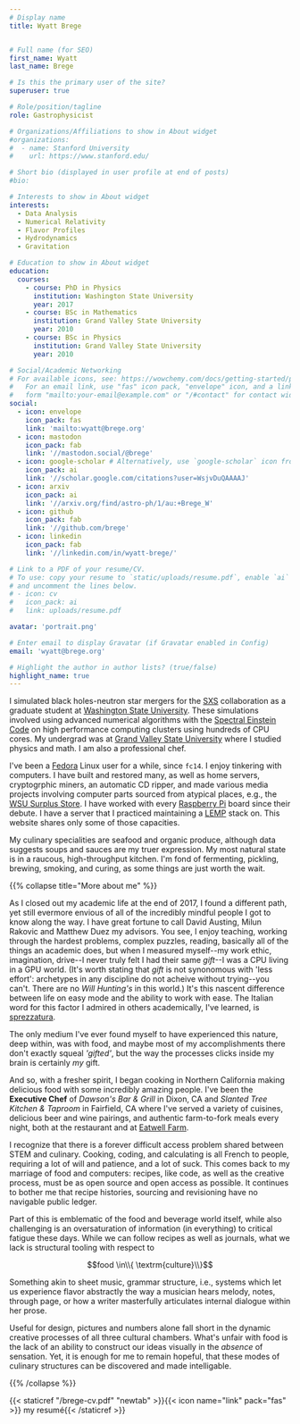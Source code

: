 ```yaml
---
# Display name
title: Wyatt Brege


# Full name (for SEO)
first_name: Wyatt
last_name: Brege

# Is this the primary user of the site?
superuser: true

# Role/position/tagline
role: Gastrophysicist

# Organizations/Affiliations to show in About widget
#organizations:
#  - name: Stanford University
#    url: https://www.stanford.edu/

# Short bio (displayed in user profile at end of posts)
#bio: 

# Interests to show in About widget
interests:
  - Data Analysis
  - Numerical Relativity
  - Flavor Profiles
  - Hydrodynamics
  - Gravitation

# Education to show in About widget
education:
  courses:
    - course: PhD in Physics
      institution: Washington State University
      year: 2017
    - course: BSc in Mathematics
      institution: Grand Valley State University
      year: 2010
    - course: BSc in Physics
      institution: Grand Valley State University
      year: 2010

# Social/Academic Networking
# For available icons, see: https://wowchemy.com/docs/getting-started/page-builder/#icons
#   For an email link, use "fas" icon pack, "envelope" icon, and a link in the
#   form "mailto:your-email@example.com" or "/#contact" for contact widget.
social:
  - icon: envelope
    icon_pack: fas
    link: 'mailto:wyatt@brege.org'
  - icon: mastodon
    icon_pack: fab
    link: '//mastodon.social/@brege'
  - icon: google-scholar # Alternatively, use `google-scholar` icon from `ai` icon pack
    icon_pack: ai
    link: '//scholar.google.com/citations?user=WsjvDuQAAAAJ'
  - icon: arxiv 
    icon_pack: ai
    link: '//arxiv.org/find/astro-ph/1/au:+Brege_W'
  - icon: github
    icon_pack: fab
    link: '//github.com/brege'
  - icon: linkedin
    icon_pack: fab
    link: '//linkedin.com/in/wyatt-brege/'

# Link to a PDF of your resume/CV.
# To use: copy your resume to `static/uploads/resume.pdf`, enable `ai` icons in `params.yaml`,
# and uncomment the lines below.
# - icon: cv
#   icon_pack: ai
#   link: uploads/resume.pdf

avatar: 'portrait.png'

# Enter email to display Gravatar (if Gravatar enabled in Config)
email: 'wyatt@brege.org'

# Highlight the author in author lists? (true/false)
highlight_name: true
---
```


I simulated black holes-neutron star mergers for the [SXS](https://black-holes.org) collaboration as a graduate student at [Washington State University](https://physics.wsu.edu).  These simulations involved using advanced numerical algorithms with the [Spectral Einstein Code](https://www.black-holes.org/code/SpEC.html) on high performance computing clusters using hundreds of CPU cores.
My undergrad was at [Grand Valley State University](https://gvsu.edu) where I studied physics and math.
I am also a professional chef. 

I've been a [Fedora](https://getfedora.org) Linux user for a while, since `fc14`.
I enjoy tinkering with computers.
I have built and restored many, as well as home servers, cryptogrphic miners, an automatic CD ripper, and made various media projects involving computer parts sourced from atypical places, e.g., the [WSU Surplus Store](https://surplus.wsu.edu/). 
I have worked with every [Raspberry Pi](https://www.raspberrypi.com/) board since their debute. 
I have a server that I practiced maintaining a [LEMP](https://lemp.io/) stack on.
This website shares only some of those capacities.


My culinary specialities are seafood and organic produce, although data suggests soups and sauces are my truer expression.
My most natural state is in a raucous, high-throughput kitchen. 
I'm fond of fermenting, pickling, brewing, smoking, and curing, as some things are just worth the wait.

{{% collapse title="More about me" %}}

As I closed out my academic life at the end of 2017, I found a different path, yet still evermore envious of all of the incredibly mindful people I got to know along the way.
I have great fortune to call David Austing, Milun Rakovic and Matthew Duez my advisors.
You see, I enjoy teaching, working through the hardest problems, complex puzzles, reading, basically all of the things an academic does, but when I measured myself--my work ethic, imagination, drive--I never truly felt I had their same *gift*--I was a CPU living in a GPU world.
(It's worth stating that *gift* is not synonomous with 'less effort': archetypes in any discipline do not acheive without trying--you can't.  There are no *Will Hunting's* in this world.)
It's this nascent difference between life on easy mode and the ability to work with ease. 
The Italian word for this factor I admired in others academically, I've learned, is [sprezzatura](https://en.wikipedia.org/wiki/Sprezzatura).  

The only medium I've ever found myself to have experienced this nature, deep within, was with food, and maybe most of my accomplishments there don't exactly squeal *'gifted'*, but the way the processes clicks inside my brain is certainly *my* gift.

And so, with a fresher spirit, I began cooking in Northern California making delicious food with some incredibly amazing people.
I've been the **Executive Chef** of *Dawson's Bar & Grill* in Dixon, CA and *Slanted Tree Kitchen & Taproom* in Fairfield, CA where I've served a variety of cuisines, delicious beer and wine pairings, and authentic farm-to-fork meals every night, both at the restaurant and at [Eatwell Farm](https://eatwell.com).

I recognize that there is a forever difficult access problem shared between STEM and culinary.  Cooking, coding, and calculating is all French to people, requiring a lot of will and patience, and a lot of suck.
This comes back to my marriage of food and computers: recipes, like code, as well as the creative process, must be as open source and open access as possible.
It continues to bother me that recipe histories, sourcing and revisioning have no navigable public ledger.

Part of this is emblematic of the food and beverage world itself, while also challenging is an oversaturation of information (in everything) to critical fatigue these days.
While we can follow recipes as well as journals, what we lack is structural tooling with respect to 

$$food \in\\{ \textrm{culture}\\}$$

Something akin to sheet music, grammar structure, i.e., systems which let us experience flavor abstractly the way a musician hears melody, notes, through page, or how a writer masterfully articulates internal dialogue within her prose.

Useful for design, pictures and numbers alone fall short in the dynamic creative processes of all three cultural chambers.
What's unfair with food is the lack of an ability to construct our ideas visually in the *absence* of sensation.
Yet, it is enough for me to remain hopeful, that these modes of culinary structures can be discovered and made intelligable. 

{{% /collapse %}}



{{< staticref "/brege-cv.pdf" "newtab" >}}{{< icon name="link" pack="fas" >}} my resumé{{< /staticref >}}



